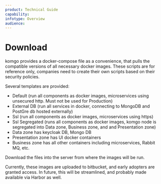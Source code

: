 ```yaml
---
product: Technical Guide
capability:
infotype: Overview
audience:
---
```


# Download

komgo provides a docker-compose file as a convenience, that pulls the compatible versions of all necessary docker images. These scripts are for reference only, companies need to create their own scripts based on their security policies.

Several templates are provided:

*   Default \(run all components as docker images, microservices using unsecured http. Must not be used for Production\)
*   External DB \(run all services in docker, connecting to MongoDB and PostGre db hosted externally\)
*   Ssl \(run all components as docker images, microservices using https\)
*   Ssl  Segregated \(runs all components as docker images, komgo node is segregated into Data zone, Business zone, and and Presentation zone\)
   * Data zone has keycloak DB, Mongo DB
   * Presentation zone has UI docker containers
   * Business zone has all other containers including microservices, Rabbit MQ, etc.

Download the files into the server from where the images will be run.

Currently, these images are uploaded to bitbucket, and early adopters are granted access. In future, this will be streamlined, and probably made available via Harbor as well.